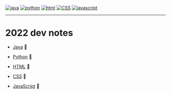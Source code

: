 [![java](https://img.shields.io/badge/-Java-3C415C?style=plastic&logo=intellijidea)](#java) [![python](https://img.shields.io/badge/-Python-3C415C?style=plastic&logo=python)](#python) [![html](https://img.shields.io/badge/-HTML-3C415C?style=plastic&logo=html5)](#html) [![CSS](https://img.shields.io/badge/-CSS-3C415C?style=plastic&logo=css3)](#css) [![javascript](https://img.shields.io/badge/-JavaScript-3C415C?style=plastic&logo=javascript)](#javascript)

---

# 2022 dev notes

-   [Java](./Java/2022-Java.md) :hammer:

-   [Python](./Python/2022-Python.md) :hammer:

-   [HTML](./HTML/2022-HTML.md) :hammer:

-   [CSS](./CSS/2022-CSS.md) :hammer:

-   [JavaScript](./JavaScript/2022-JavaScript.md) :hammer:
